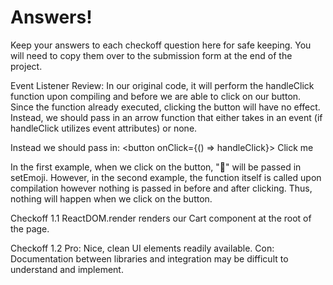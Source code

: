 # Answers!
Keep your answers to each checkoff question here for safe keeping. You will need to copy them over to the submission form at the end of the project. 

Event Listener Review:
In our original code, it will perform the handleClick function upon compiling and before we are able to click on our button. Since the function already executed, clicking the button will have no effect. Instead, we should pass in an arrow function that either takes in an event (if handleClick utilizes event attributes) or none. 

Instead we should pass in:
<button onClick={() => handleClick}>
   Click me
</button>

In the first example, when we click on the button, "👋" will be passed in setEmoji. However, in the second example, the function itself is called upon compilation however nothing is passed in before and after clicking. Thus, nothing will happen when we click on the button.

Checkoff 1.1
ReactDOM.render renders our Cart component at the root of the page.

Checkoff 1.2
Pro: Nice, clean UI elements readily available.
Con: Documentation between libraries and integration may be difficult to understand and implement.